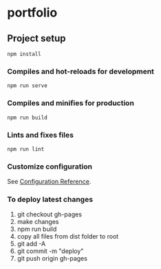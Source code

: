 # portfolio

## Project setup
```
npm install
```

### Compiles and hot-reloads for development
```
npm run serve
```

### Compiles and minifies for production
```
npm run build
```

### Lints and fixes files
```
npm run lint
```

### Customize configuration
See [Configuration Reference](https://cli.vuejs.org/config/).

### To deploy latest changes
1. git checkout gh-pages
2. make changes
3. npm run build
4. copy all files from dist folder to root
5. git add -A
6. git commit -m "deploy"
7. git push origin gh-pages
